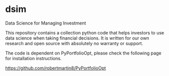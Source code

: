 # dsim
Data Science for Managing Investment

This repository contains a collection python code that helps investors to use data science when taking financial decisions.
It is written for our own research and open source with absolutely no warranty or support.

The code is dependent on PyPortfolioOpt, please check the following page for installation instructions.

https://github.com/robertmartin8/PyPortfolioOpt


